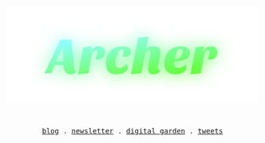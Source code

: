 <p align="center">
  <a href="https://bento.me/archer"><img src="./archer-github-profile.svg" alt="Archer" /></a>
</p>
<br />
<p align="center">
  <samp>
    <a href="https://xiaoa.name">blog</a> .
    <a href="https://r.xiaoa.name">newsletter</a> .
    <a href="https://www.yuque.com/chiyu-heb0t">digital garden</a> .
    <a href="https://twitter.com/qddegtya">tweets</a>
  </samp>
</p>
<br />
